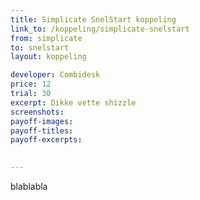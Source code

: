 ```yaml
---
title: Simplicate SnelStart koppeling
link_to: /koppeling/simplicate-snelstart
from: simplicate
to: snelstart
layout: koppeling

developer: Combidesk
price: 12
trial: 30
excerpt: Dikke vette shizzle
screenshots:
payoff-images:
payoff-titles:
payoff-excerpts:

 
---
```


blablabla